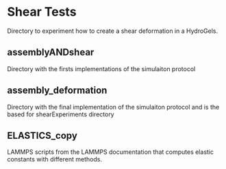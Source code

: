 # Shear Tests

Directory to experiment how to create a shear deformation in a HydroGels.

## assemblyANDshear
Directory with the firsts implementations of the simulaiton protocol

## assembly_deformation
Directory with the final implementation of the simulaiton protocol and is the based for shearExperiments directory

## ELASTICS_copy
LAMMPS scripts from the LAMMPS documentation that computes elastic constants with different methods.

